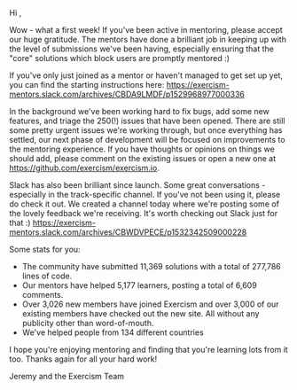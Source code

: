 Hi ,

Wow - what a first week! If you've been active in mentoring, please accept our huge gratitude. The mentors have done a brilliant job in keeping up with the level of submissions we've been having, especially ensuring that the "core" solutions which block users are promptly mentored :)

If you've only just joined as a mentor or haven't managed to get set up yet, you can find the starting instructions here: https://exercism-mentors.slack.com/archives/CBDA9LMDF/p1529968977000336

In the background we've been working hard to fix bugs, add some new features, and triage the 250(!) issues that have been opened. There are still some pretty urgent issues we're working through, but once everything has settled, our next phase of development will be focused on improvements to the mentoring experience. If you have thoughts or opinions on things we should add, please comment on the existing issues or open a new one at https://github.com/exercism/exercism.io.

Slack has also been brilliant since launch. Some great conversations - especially in the track-specific channel. If you've not been using it, please do check it out. We created a channel today where we're posting some of the lovely feedback we're receiving. It's worth checking out Slack just for that :) https://exercism-mentors.slack.com/archives/CBWDVPECE/p1532342509000228

Some stats for you:
- The community have submitted 11,369 solutions with a total of 277,786 lines of code.
- Our mentors have helped 5,177 learners, posting a total of 6,609 comments.
- Over 3,026 new members have joined Exercism and over 3,000 of our existing members have checked out the new site. All without any publicity other than word-of-mouth.
- We've helped people from 134 different countries 

I hope you're enjoying mentoring and finding that you're learning lots from it too. Thanks again for all your hard work!

Jeremy and the Exercism Team
